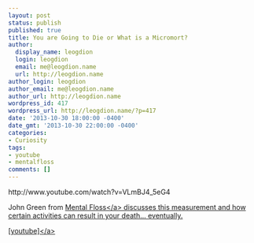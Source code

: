 ```yaml
---
layout: post
status: publish
published: true
title: You are Going to Die or What is a Micromort?
author:
  display_name: leogdion
  login: leogdion
  email: me@leogdion.name
  url: http://leogdion.name
author_login: leogdion
author_email: me@leogdion.name
author_url: http://leogdion.name
wordpress_id: 417
wordpress_url: http://leogdion.name/?p=417
date: '2013-10-30 18:00:00 -0400'
date_gmt: '2013-10-30 22:00:00 -0400'
categories:
- Curiosity
tags:
- youtube
- mentalfloss
comments: []
---
```

<p>http:&#47;&#47;www.youtube.com&#47;watch?v=VLmBJ4_5eG4</p>
<p>John Green from <a href="http:&#47;&#47;www.youtube.com&#47;user&#47;MentalFlossVideo" target="_blank">Mental Floss<&#47;a> discusses this measurement and how certain activities can result in your death... eventually.</p>
<p><a href="http:&#47;&#47;www.youtube.com&#47;watch?v=VLmBJ4_5eG4" target="_blank">[youtube]<&#47;a></p>

